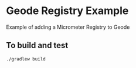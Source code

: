 # Geode Registry Example
Example of adding a Micrometer Registry to Geode

## To build and test
```bash
./gradlew build
```